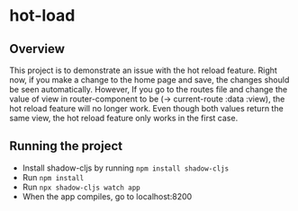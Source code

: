 # hot-load


## Overview

This project is to demonstrate an issue with the hot reload feature. Right now, if you make a change to the home page and save, the changes should be seen automatically. However, If you go to the routes file and change the value of view in router-component to be (-> current-route :data :view), the hot reload feature will no longer work. Even though both values return the same view, the hot reload feature only works in the first case.

## Running the project

* Install shadow-cljs by running `npm install shadow-cljs`
* Run `npm install`
* Run `npx shadow-cljs watch app`
* When the app compiles, go to localhost:8200 
